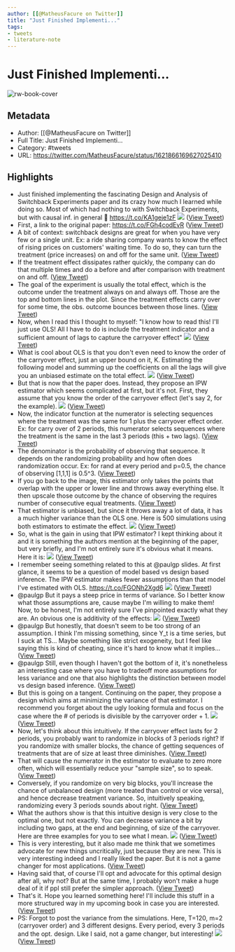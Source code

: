 ```yaml
---
author: [[@MatheusFacure on Twitter]]
title: "Just Finished Implementi..."
tags: 
- tweets
- literature-note
---
```

# Just Finished Implementi...

![rw-book-cover](https://pbs.twimg.com/profile_images/1425517308085252104/cGEtIj56.jpg)

## Metadata
- Author: [[@MatheusFacure on Twitter]]
- Full Title: Just Finished Implementi...
- Category: #tweets
- URL: https://twitter.com/MatheusFacure/status/1621866169627025410

## Highlights
- Just finished implementing the fascinating Design and Analysis of Switchback Experiments paper and its crazy how much I learned while doing so. Most of which had nothing to with Switchback Experiments, but with causal inf. in general 🧵 https://t.co/KA1geje1zF 
  ![](https://pbs.twimg.com/media/FoIGkQTXgAIrc1B.png) ([View Tweet](https://twitter.com/MatheusFacure/status/1621866169627025410))
- First, a link to the original paper: https://t.co/FGh4codEvR ([View Tweet](https://twitter.com/MatheusFacure/status/1621866403581071360))
- A bit of context: switchback designs are great for when you have very few or a single unit. Ex: a ride sharing company wants to know the effect of rising prices on customers' waiting time. To do so, they can turn the treatment (price increases) on and off for the same unit. ([View Tweet](https://twitter.com/MatheusFacure/status/1621867927568777217))
- If the treatment effect dissipates rather quickly, the company can do that multiple times and do a before and after comparison with treatment on and off. ([View Tweet](https://twitter.com/MatheusFacure/status/1621868450573389824))
- The goal of the experiment is usually the total effect, which is the outcome under the treatment always on and always off. Those are the top and bottom lines in the plot. Since the treatment effects carry over for some time, the obs. outcome bounces between those lines. ([View Tweet](https://twitter.com/MatheusFacure/status/1621868980737638400))
- Now, when I read this I thought to myself: "I know how to read this! I'll just use OLS! All I have to do is include the treatment indicator and a sufficient amount of lags to capture the carryover effect" 
  ![](https://pbs.twimg.com/media/FoIKFlLWQAESLIC.png) ([View Tweet](https://twitter.com/MatheusFacure/status/1621869920945315841))
- What is cool about OLS is that you don't even need to know the order of the carryover effect, just an upper bound on it, K. Estimating the following model and summing up the coefficients on all the lags will give you an unbiased estimate on the total effect. 
  ![](https://pbs.twimg.com/media/FoIKJjHXwAUi4t2.png) ([View Tweet](https://twitter.com/MatheusFacure/status/1621870387825983488))
- But that is now that the paper does. Instead, they propose an IPW estimator which seems complicated at first, but it's not. First, they assume that you know the order of the carryover effect (let's say 2, for the example). 
  ![](https://pbs.twimg.com/media/FoIKtLvWQAEHZne.png) ([View Tweet](https://twitter.com/MatheusFacure/status/1621870901229764610))
- Now, the indicator function at the numerator is selecting sequences where the treatment was the same for 1 plus the carryover effect order. Ex: for carry over of 2 periods, this numerator selects sequences where the treatment is the same in the last 3 periods (this + two lags). ([View Tweet](https://twitter.com/MatheusFacure/status/1621871554178031617))
- The denominator is the probability of observing that sequence. It depends on the randomizing probability and how often does randomization occur. Ex: for rand at every period and p=0.5, the chance of observing [1,1,1] is 0.5^3. ([View Tweet](https://twitter.com/MatheusFacure/status/1621871920412082179))
- If you go back to the image, this estimator only takes the points that overlap with the upper or lower line and throws away everything else. It then upscale those outcome by the chance of observing the requires number of consecutive equal treatments. ([View Tweet](https://twitter.com/MatheusFacure/status/1621872358716837894))
- That estimator is unbiased, but since it throws away a lot of data, it has a much higher variance than the OLS one. Here is 500 simulations using both estimators to estimate the effect. 
  ![](https://pbs.twimg.com/media/FoIMs3LXgAAsfF5.png) ([View Tweet](https://twitter.com/MatheusFacure/status/1621872794894991361))
- So, what is the gain in using that IPW estimator? I kept thinking about it and it is something the authors mention at the beginning of the paper, but very briefly, and I'm not entirely sure it's obvious what it means. Here it is: 
  ![](https://pbs.twimg.com/media/FoINBiuWQAImJyX.png) ([View Tweet](https://twitter.com/MatheusFacure/status/1621873249259868168))
- I remember seeing something related to this at @paulgp slides. At first glance, it seems to be a question of model based vs design based inference. The IPW estimator makes fewer assumptions than that model I've estimated with OLS. 
  https://t.co/FGONh2Xgd6 
  ![](https://pbs.twimg.com/media/FoIOV2dWIAIAVeS.jpg) ([View Tweet](https://twitter.com/MatheusFacure/status/1621874637209587713))
- @paulgp But it pays a steep price in terms of variance. So I better know what those assumptions are, cause maybe I'm willing to make them! Now, to be honest, I'm not entirely sure I've pinpointed exactly what they are. An obvious one is additivity of the effects: 
  ![](https://pbs.twimg.com/media/FoIO8PuWIAEZG6q.png) ([View Tweet](https://twitter.com/MatheusFacure/status/1621875326878973954))
- @paulgp But honestly, that doesn't seem to be too strong of an assumption. I think I'm missing something, since Y_t is a time series, but I suck at TS… Maybe something like strict exogeneity, but I feel like saying this is kind of cheating, since it's hard to know what it implies... ([View Tweet](https://twitter.com/MatheusFacure/status/1621875953239572481))
- @paulgp Still, even though I haven't got the bottom of it, it's nonetheless an interesting case where you have to tradeoff more assumptions for less variance and one that also highlights the distinction between model vs design based inference. ([View Tweet](https://twitter.com/MatheusFacure/status/1621876333453213696))
- But this is going on a tangent. Continuing on the paper, they propose a design which aims at minimizing the variance of that estimator. I recommend you forget about the ugly looking formula and focus on the case where the # of periods is divisible by the carryover order + 1. 
  ![](https://pbs.twimg.com/media/FoIRXviXwAEI3RK.jpg) ([View Tweet](https://twitter.com/MatheusFacure/status/1621877936973299717))
- Now, let's think about this intuitively. If the carryover effect lasts for 2 periods, you probably want to randomize in blocks of 3 periods right? If you randomize with smaller blocks, the chance of getting sequences of treatments that are of size at least three diminishes. ([View Tweet](https://twitter.com/MatheusFacure/status/1621878373185101827))
- That will cause the numerator in the estimator to evaluate to zero more often, which will essentially reduce your "sample size", so to speak. ([View Tweet](https://twitter.com/MatheusFacure/status/1621878497772802049))
- Conversely, if you randomize on very big blocks, you'll increase the chance of unbalanced design (more treated than control or vice versa), and hence decrease treatment variance. So, intuitively speaking, randomizing every 3 periods sounds about right. ([View Tweet](https://twitter.com/MatheusFacure/status/1621878639724732417))
- What the authors show is that this intuitive design is very close to the optimal one, but not exactly. You can decrease variance a bit by including two gaps, at the end and beginning, of size of the carryover. Here are three examples for you to see what I mean. 
  ![](https://pbs.twimg.com/media/FoISiByWQAAuqZZ.jpg) ([View Tweet](https://twitter.com/MatheusFacure/status/1621879203623755777))
- This is very interesting, but it also made me think that we sometimes advocate for new things uncritically, just because they are new. This is very interesting indeed and I really liked the paper. But it is not a game changer for most applications. ([View Tweet](https://twitter.com/MatheusFacure/status/1621880020951089153))
- Having said that, of course I'll opt and advocate for this optimal design after all, why not? But at the same time, I probably won't make a huge deal of it if ppl still prefer the simpler approach. ([View Tweet](https://twitter.com/MatheusFacure/status/1621880864123535360))
- That's it. Hope you learned something here! I'll include this stuff in a more structured way in my upcoming book in case you are interested. ([View Tweet](https://twitter.com/MatheusFacure/status/1621881100359327744))
- PS: Forgot to post the variance from the simulations. Here, T=120, m=2 (carryover order) and 3 different designs. Every period, every 3 periods and the opt. design. Like I said, not a game changer, but interesting! 
  ![](https://pbs.twimg.com/media/FoIiGXDWAAAeKrZ.png) ([View Tweet](https://twitter.com/MatheusFacure/status/1621896611977732099))
